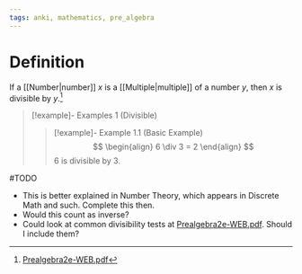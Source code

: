 ```yaml
---
tags: anki, mathematics, pre_algebra
---
```


# Definition

If a [[Number|number]] $x$ is a [[Multiple|multiple]] of a number $y$, then $x$ is divisible by $y$.[^1]

> [!example]- Examples 1 (Divisible)
> > [!example]- Example 1.1 (Basic Example)
> > $$
> > \begin{align}
> > 6 \div 3 = 2
> > \end{align}
> > $$
> > $6$ is divisible by $3$.

#TODO

- This is better explained in Number Theory, which appears in Discrete Math and such. Complete this then.
- Would this count as inverse?
- Could look at common divisibility tests at [Prealgebra2e-WEB.pdf](zotero://open-pdf/library/items/W4QW2QZI?page=164). Should I include them?

[^1]: [Prealgebra2e-WEB.pdf](zotero://open-pdf/library/items/W4QW2QZI?page=163)